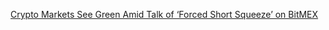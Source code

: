 [Crypto Markets See Green Amid Talk of ‘Forced Short Squeeze’ on BitMEX](https://cointelegraph.com/news/crypto-markets-see-green-amid-talk-of-forced-short-squeeze-on-bitmex)
